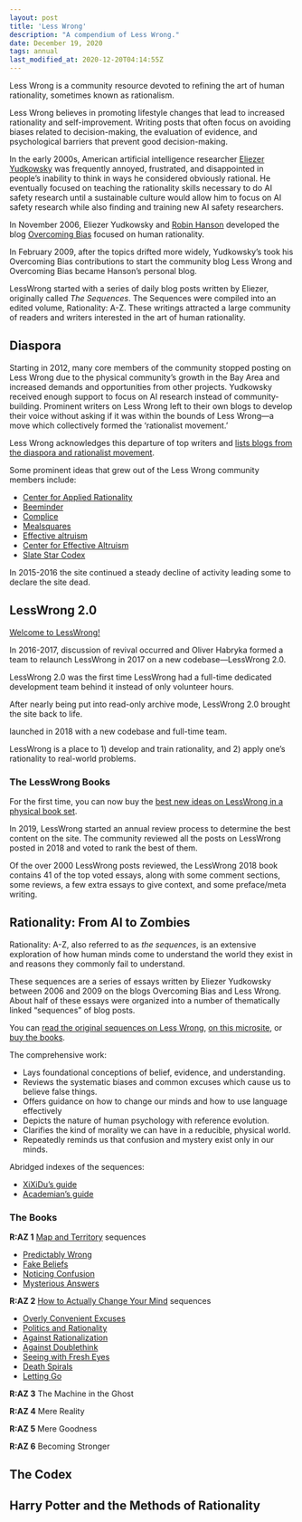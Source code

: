 ```yaml
---
layout: post
title: 'Less Wrong'
description: "A compendium of Less Wrong."
date: December 19, 2020
tags: annual
last_modified_at: 2020-12-20T04:14:55Z
---
```


Less Wrong is a community resource devoted to refining the art of human rationality, sometimes known as rationalism.

Less Wrong believes in promoting lifestyle changes that lead to increased rationality and self-improvement. Writing posts that often focus on avoiding biases related to decision-making, the evaluation of evidence, and psychological barriers that prevent good decision-making.

In the early 2000s, American artificial intelligence researcher [Eliezer Yudkowsky](https://en.wikipedia.org/wiki/Eliezer_Yudkowsky) was frequently annoyed, frustrated, and disappointed in people’s inability to think in ways he considered obviously rational. He eventually focused on teaching the rationality skills necessary to do AI safety research until a sustainable culture would allow him to focus on AI safety research while also finding and training new AI safety researchers.

In November 2006, Eliezer Yudkowsky and [Robin Hanson](https://en.wikipedia.org/wiki/Robin_Hanson) developed the blog [Overcoming Bias](https://www.overcomingbias.com/) focused on human rationality.

In February 2009, after the topics drifted more widely, Yudkowsky’s took his Overcoming Bias contributions to start the community blog Less Wrong and Overcoming Bias became Hanson’s personal blog.

LessWrong started with a series of daily blog posts written by Eliezer, originally called *The Sequences*. The Sequences were compiled into an edited volume, Rationality: A-Z. These writings attracted a large community of readers and writers interested in the art of human rationality.

## Diaspora

Starting in 2012, many core members of the community stopped posting on Less Wrong due to the physical community’s growth in the Bay Area and increased demands and opportunities from other projects. Yudkowsky received enough support to focus on AI research instead of community-building. Prominent writers on Less Wrong left to their own blogs to develop their voice without asking if it was within the bounds of Less Wrong—a move which collectively formed the ‘rationalist movement.’

Less Wrong acknowledges this departure of top writers and [lists blogs from the diaspora and rationalist movement](https://www.lesswrong.com/tag/list-of-blogs).

Some prominent ideas that grew out of the Less Wrong community members include:

- [Center for Applied Rationality](https://www.rationality.org/)
- [Beeminder](https://www.beeminder.com/)
- [Complice](https://complice.co/)
- [Mealsquares](https://mealsquares.com/)
- [Effective altruism](https://www.lesswrong.com/tag/effective-altruism)
- [Center for Effective Altruism](https://www.centreforeffectivealtruism.org/)
- [Slate Star Codex](https://slatestarcodex.com/)

In 2015-2016 the site continued a steady decline of activity leading some to declare the site dead.

## LessWrong 2.0

[Welcome to LessWrong!](https://www.lesswrong.com/about)

In 2016-2017, discussion of revival occurred and Oliver Habryka formed a team to relaunch LessWrong in 2017 on a new codebase—LessWrong 2.0.

LessWrong 2.0 was the first time LessWrong had a full-time dedicated development team behind it instead of only volunteer hours.

After nearly being put into read-only archive mode, LessWrong 2.0 brought the site back to life.

launched in 2018 with a new codebase and full-time team.

LessWrong is a place to 1) develop and train rationality, and 2) apply one’s rationality to real-world problems.

### The LessWrong Books

For the first time, you can now buy the [best new ideas on LessWrong in a physical book set](https://www.lesswrong.com/books).

In 2019, LessWrong started an annual review process  to determine the best content on the site. The community reviewed all the posts on LessWrong posted in 2018 and voted to rank the best of them.

Of the over 2000 LessWrong posts reviewed, the LessWrong 2018 book contains 41 of the top voted essays, along with some comment sections, some reviews, a few extra essays to give context, and some preface/meta writing.


## Rationality: From AI to Zombies

Rationality: A-Z, also referred to as *the sequences*, is an extensive exploration of how human minds come to understand the world they exist in and reasons they commonly fail to understand.

These sequences are a series of essays written by Eliezer Yudkowsky between 2006 and 2009 on the blogs Overcoming Bias and Less Wrong. About half of these essays were organized into a number of thematically linked “sequences” of blog posts.

You can [read the original sequences on Less Wrong](https://www.lesswrong.com/rationality), [on this microsite](https://www.readthesequences.com/), or [buy the books](https://intelligence.org/rationality-ai-zombies/).

The comprehensive work:

- Lays foundational conceptions of belief, evidence, and understanding.
- Reviews the systematic biases and common excuses which cause us to believe false things.
- Offers guidance on how to change our minds and how to use language effectively
- Depicts the nature of human psychology with reference evolution.
- Clarifies the kind of morality we can have in a reducible, physical world.
- Repeatedly reminds us that confusion and mystery exist only in our minds.

Abridged indexes of the sequences:
- [XiXiDu’s guide](https://www.lesswrong.com/posts/zEm5B4t3Sonj8PySN/rewriting-the-sequences?commentId=dJKmpMWhg7ny3ZFS4)
- [Academian’s guide](https://wiki.lesswrong.com/wiki/User:Academian#An_abridged_introduction_to_LessWrong)

### The Books

**R:AZ 1** [Map and Territory](https://www.readthesequences.com/Book-I-Map-And-Territory) sequences
- [Predictably Wrong](https://www.readthesequences.com/Predictably-Wrong-Sequence)
- [Fake Beliefs](https://www.readthesequences.com/Fake-Beliefs-Sequence)
- [Noticing Confusion](https://www.readthesequences.com/Noticing-Confusion-Sequence)
- [Mysterious Answers](https://www.readthesequences.com/Mysterious-Answers-Sequence)

**R:AZ 2** [How to Actually Change Your Mind](https://www.readthesequences.com/Book-II-How-To-Actually-Change-Your-Mind) sequences
- [Overly Convenient Excuses](https://www.readthesequences.com/Overly-Convenient-Excuses-Sequence)
- [Politics and Rationality](https://www.readthesequences.com/Politics-And-Rationality-Sequence)
- [Against Rationalization](https://www.readthesequences.com/Against-Rationalization-Sequence)
- [Against Doublethink](https://www.readthesequences.com/Against-Doublethink-Sequence)
- [Seeing with Fresh Eyes](https://www.readthesequences.com/Seeing-With-Fresh-Eyes-Sequence)
- [Death Spirals](https://www.readthesequences.com/Death-Spirals-Sequence)
- [Letting Go](https://www.readthesequences.com/Letting-Go-Sequence)


**R:AZ 3** The Machine in the Ghost

**R:AZ 4** Mere Reality

**R:AZ 5** Mere Goodness

**R:AZ 6** Becoming Stronger

## The Codex

## Harry Potter and the Methods of Rationality